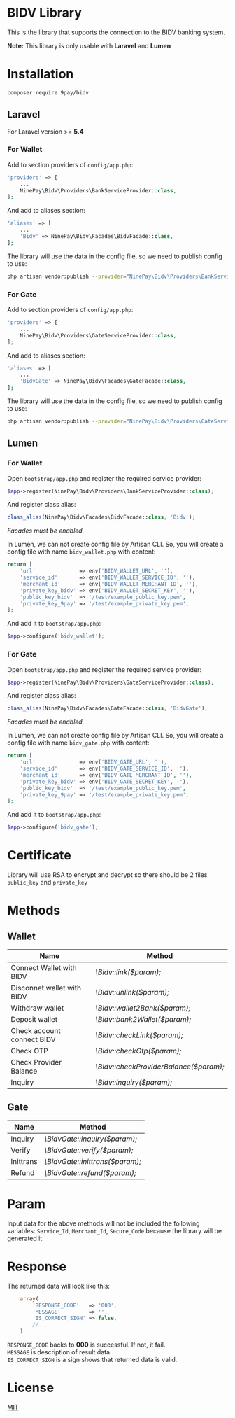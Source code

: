 # BIDV Library
This is the library that supports the connection to the BIDV banking system.

**Note:** This library is only usable with **Laravel** and **Lumen**

# Installation
```bash
composer require 9pay/bidv
```

## Laravel
For Laravel version >= **5.4**

### For Wallet

Add to section providers of `config/app.php`:
```php
'providers' => [
    ...
    NinePay\Bidv\Providers\BankServiceProvider::class,
];
```
And add to aliases section:
```php
'aliases' => [
    ...
    'Bidv' => NinePay\Bidv\Facades\BidvFacade::class,
];
```

The library will use the data in the config file, so we need to publish config to use:
```bash
php artisan vendor:publish --provider="NinePay\Bidv\Providers\BankServiceProvider" --tag=config
```

### For Gate

Add to section providers of `config/app.php`:
```php
'providers' => [
    ...
    NinePay\Bidv\Providers\GateServiceProvider::class,
];
```
And add to aliases section:
```php
'aliases' => [
    ...
    'BidvGate' => NinePay\Bidv\Facades\GateFacade::class,
];
```

The library will use the data in the config file, so we need to publish config to use:
```bash
php artisan vendor:publish --provider="NinePay\Bidv\Providers\GateServiceProvider" --tag=config
```

## Lumen

### For Wallet

Open `bootstrap/app.php` and register the required service provider:
```php
$app->register(NinePay\Bidv\Providers\BankServiceProvider::class);
```
And register class alias:
```php
class_alias(NinePay\Bidv\Facades\BidvFacade::class, 'Bidv');
```

*Facades must be enabled.*

In Lumen, we can not create config file by Artisan CLI. So, you will create a config file with name `bidv_wallet.php` with content:
```php
return [
	'url'              => env('BIDV_WALLET_URL', ''),
	'service_id'       => env('BIDV_WALLET_SERVICE_ID', ''),
	'merchant_id'      => env('BIDV_WALLET_MERCHANT_ID', ''),
	'private_key_bidv' => env('BIDV_WALLET_SECRET_KEY', ''),
	'public_key_bidv'  => '/test/example_public_key.pem',
	'private_key_9pay' => '/test/example_private_key.pem',
];
```
And add it to `bootstrap/app.php`:
```php
$app->configure('bidv_wallet');
```

### For Gate

Open `bootstrap/app.php` and register the required service provider:
```php
$app->register(NinePay\Bidv\Providers\GateServiceProvider::class);
```
And register class alias:
```php
class_alias(NinePay\Bidv\Facades\GateFacade::class, 'BidvGate');
```

*Facades must be enabled.*

In Lumen, we can not create config file by Artisan CLI. So, you will create a config file with name `bidv_gate.php` with content:
```php
return [
	'url'              => env('BIDV_GATE_URL', ''),
	'service_id'       => env('BIDV_GATE_SERVICE_ID', ''),
	'merchant_id'      => env('BIDV_GATE_MERCHANT_ID', ''),
	'private_key_bidv' => env('BIDV_GATE_SECRET_KEY', ''),
	'public_key_bidv'  => '/test/example_public_key.pem',
	'private_key_9pay' => '/test/example_private_key.pem',
];
```
And add it to `bootstrap/app.php`:
```php
$app->configure('bidv_gate');
```

# Certificate
Library will use RSA to encrypt and decrypt so there should be 2 files `public_key` and `private_key`

# Methods

## Wallet
| **Name**  | **Method** |
| --------------------------- | ------------- |
| Connect Wallet with BIDV    | *\Bidv::link($param);*                 |
| Disconnet wallet with BIDV  | *\Bidv::unlink($param);*               |
| Withdraw wallet             | *\Bidv::wallet2Bank($param);*          |
| Deposit wallet              | *\Bidv::bank2Wallet($param);*          |
| Check account connect BIDV  | *\Bidv::checkLink($param);*            |
| Check OTP                   | *\Bidv::checkOtp($param);*             |
| Check Provider Balance      | *\Bidv::checkProviderBalance($param);* |
| Inquiry                     | *\Bidv::inquiry($param);*              |

## Gate
| **Name**  | **Method** |
| ----------| ------------- |
| Inquiry   | *\BidvGate::inquiry($param);*   |
| Verify    | *\BidvGate::verify($param);*    |
| Inittrans | *\BidvGate::inittrans($param);* |
| Refund    | *\BidvGate::refund($param);*    |

# Param
Input data for the above methods will not be included the following variables: `Service_Id`, `Merchant_Id`, `Secure_Code` because the library will be generated it.

# Response
The returned data will look like this:
```php
    array(
        'RESPONSE_CODE'   => '000',
        'MESSAGE'         => '',
        'IS_CORRECT_SIGN' => false,
        //...
    )
```
`RESPONSE_CODE` backs to **000** is successful. If not, it fail.<br/>
`MESSAGE` is description of result data.<br/>
`IS_CORRECT_SIGN` is a sign shows that returned data is valid.

# License
[MIT](https://choosealicense.com/licenses/mit/)






